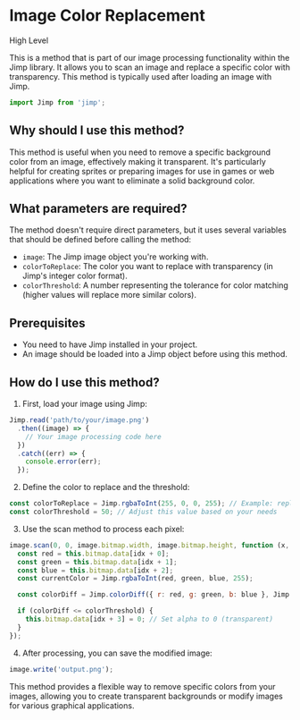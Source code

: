 

  # **Image Color Replacement**

High Level

This is a method that is part of our image processing functionality within the Jimp library. It allows you to scan an image and replace a specific color with transparency. This method is typically used after loading an image with Jimp.

```javascript
import Jimp from 'jimp';
```

## Why should I use this method?

This method is useful when you need to remove a specific background color from an image, effectively making it transparent. It's particularly helpful for creating sprites or preparing images for use in games or web applications where you want to eliminate a solid background color.

## What parameters are required?

The method doesn't require direct parameters, but it uses several variables that should be defined before calling the method:

- `image`: The Jimp image object you're working with.
- `colorToReplace`: The color you want to replace with transparency (in Jimp's integer color format).
- `colorThreshold`: A number representing the tolerance for color matching (higher values will replace more similar colors).

## Prerequisites

- You need to have Jimp installed in your project.
- An image should be loaded into a Jimp object before using this method.

## How do I use this method?

1. First, load your image using Jimp:

```javascript
Jimp.read('path/to/your/image.png')
  .then((image) => {
    // Your image processing code here
  })
  .catch((err) => {
    console.error(err);
  });
```

2. Define the color to replace and the threshold:

```javascript
const colorToReplace = Jimp.rgbaToInt(255, 0, 0, 255); // Example: replacing red
const colorThreshold = 50; // Adjust this value based on your needs
```

3. Use the scan method to process each pixel:

```javascript
image.scan(0, 0, image.bitmap.width, image.bitmap.height, function (x, y, idx) {
  const red = this.bitmap.data[idx + 0];
  const green = this.bitmap.data[idx + 1];
  const blue = this.bitmap.data[idx + 2];
  const currentColor = Jimp.rgbaToInt(red, green, blue, 255);

  const colorDiff = Jimp.colorDiff({ r: red, g: green, b: blue }, Jimp.intToRGBA(colorToReplace));

  if (colorDiff <= colorThreshold) {
    this.bitmap.data[idx + 3] = 0; // Set alpha to 0 (transparent)
  }
});
```

4. After processing, you can save the modified image:

```javascript
image.write('output.png');
```

This method provides a flexible way to remove specific colors from your images, allowing you to create transparent backgrounds or modify images for various graphical applications.

  